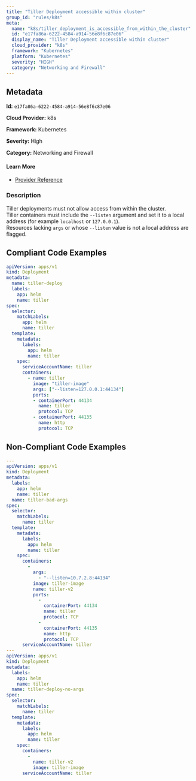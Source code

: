 ```yaml
---
title: "Tiller Deployment accessible within cluster"
group_id: "rules/k8s"
meta:
  name: "k8s/tiller_deployment_is_accessible_from_within_the_cluster"
  id: "e17fa86a-6222-4584-a914-56e8f6c87e06"
  display_name: "Tiller Deployment accessible within cluster"
  cloud_provider: "k8s"
  framework: "Kubernetes"
  platform: "Kubernetes"
  severity: "HIGH"
  category: "Networking and Firewall"
---
```

## Metadata

**Id:** `e17fa86a-6222-4584-a914-56e8f6c87e06`

**Cloud Provider:** k8s

**Framework:** Kubernetes

**Severity:** High

**Category:** Networking and Firewall

#### Learn More

 - [Provider Reference](https://kubernetes.io/docs/concepts/containers/images/)

### Description

 Tiller deployments must not allow access from within the cluster.  
Tiller containers must include the `--listen` argument and set it to a local address (for example `localhost` or `127.0.0.1`).  
Resources lacking `args` or whose `--listen` value is not a local address are flagged.


## Compliant Code Examples
```yaml
apiVersion: apps/v1
kind: Deployment
metadata:
  name: tiller-deploy
  labels:
    app: helm
    name: tiller
spec:
  selector:
    matchLabels:
      app: helm
      name: tiller
  template:
    metadata:
      labels:
        app: helm
        name: tiller
    spec:
      serviceAccountName: tiller
      containers:
        - name: tiller
          image: "tiller-image"
          args: ["--listen=127.0.0.1:44134"]
          ports:
          - containerPort: 44134
            name: tiller
            protocol: TCP
          - containerPort: 44135
            name: http
            protocol: TCP

```
## Non-Compliant Code Examples
```yaml
---
apiVersion: apps/v1
kind: Deployment
metadata:
  labels:
    app: helm
    name: tiller
  name: tiller-bad-args
spec:
  selector:
    matchLabels:
      name: tiller
  template:
    metadata:
      labels:
        app: helm
        name: tiller
    spec:
      containers:
        -
          args:
            - "--listen=10.7.2.8:44134"
          image: tiller-image
          name: tiller-v2
          ports:
            -
              containerPort: 44134
              name: tiller
              protocol: TCP
            -
              containerPort: 44135
              name: http
              protocol: TCP
      serviceAccountName: tiller
---
apiVersion: apps/v1
kind: Deployment
metadata:
  labels:
    app: helm
    name: tiller
  name: tiller-deploy-no-args
spec:
  selector:
    matchLabels:
      name: tiller
  template:
    metadata:
      labels:
        app: helm
        name: tiller
    spec:
      containers:
        -
          name: tiller-v2
          image: tiller-image
      serviceAccountName: tiller

```